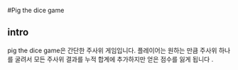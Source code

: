 #Pig the dice game

## intro 

pig the dice game은 간단한 주사위 게임입니다.
플레이어는 원하는 만큼 주사위 하나를 굴려서 모든 주사위 결과를
누적 합계에 추가하지만 얻은 점수를 잃게 됩니다 .
